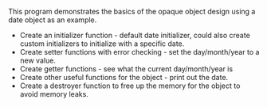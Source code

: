 This program demonstrates the basics of the opaque object design using a date object as an example.
- Create an initializer function - default date initializer, could also create custom initializers to initialize with a specific date.
- Create setter functions with error checking - set the day/month/year to a new value.
- Create getter functions - see what the current day/month/year is
- Create other useful functions for the object - print out the date.
- Create a destroyer function to free up the memory for the object to avoid memory leaks.
